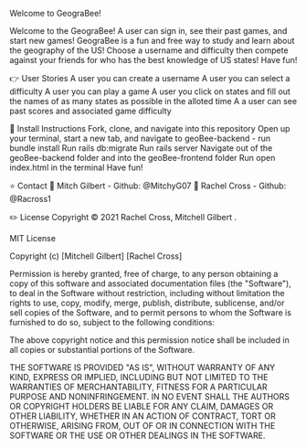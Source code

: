 Welcome to GeograBee!

Welcome to the GeograBee! A user can sign in, see their past games, and start new games! GeograBee is a fun and free way to study and learn about the geography of the US! Choose a username and difficulty then compete against your friends for who has the best knowledge of US states! Have fun! 


👉 User Stories
A user you can create a username 
A user you can select a difficulty 
A user you can play a game 
A user you click on states and fill out the names of as many states as possible in the alloted time 
A a user can see past scores and associated game difficulty 

🚀 Install Instructions
Fork, clone, and navigate into this repository
Open up your terminal, start a new tab, and navigate to geoBee-backend - run bundle install
Run rails db:migrate 
Run rails server 
Navigate out of the geoBee-backend folder and into the geoBee-frontend folder 
Run open index.html in the terminal 
Have fun!

⭐ Contact
👤 Mitch Gilbert - Github: @MitchyG07
👤 Rachel Cross - Github: @Racross1

✏️ License
Copyright © 2021 Rachel Cross, Mitchell Gilbert .

MIT License

Copyright (c) [Mitchell Gilbert] [Rachel Cross]

Permission is hereby granted, free of charge, to any person obtaining a copy
of this software and associated documentation files (the "Software"), to deal
in the Software without restriction, including without limitation the rights
to use, copy, modify, merge, publish, distribute, sublicense, and/or sell
copies of the Software, and to permit persons to whom the Software is
furnished to do so, subject to the following conditions:

The above copyright notice and this permission notice shall be included in all
copies or substantial portions of the Software.

THE SOFTWARE IS PROVIDED "AS IS", WITHOUT WARRANTY OF ANY KIND, EXPRESS OR
IMPLIED, INCLUDING BUT NOT LIMITED TO THE WARRANTIES OF MERCHANTABILITY,
FITNESS FOR A PARTICULAR PURPOSE AND NONINFRINGEMENT. IN NO EVENT SHALL THE
AUTHORS OR COPYRIGHT HOLDERS BE LIABLE FOR ANY CLAIM, DAMAGES OR OTHER
LIABILITY, WHETHER IN AN ACTION OF CONTRACT, TORT OR OTHERWISE, ARISING FROM,
OUT OF OR IN CONNECTION WITH THE SOFTWARE OR THE USE OR OTHER DEALINGS IN THE
SOFTWARE.